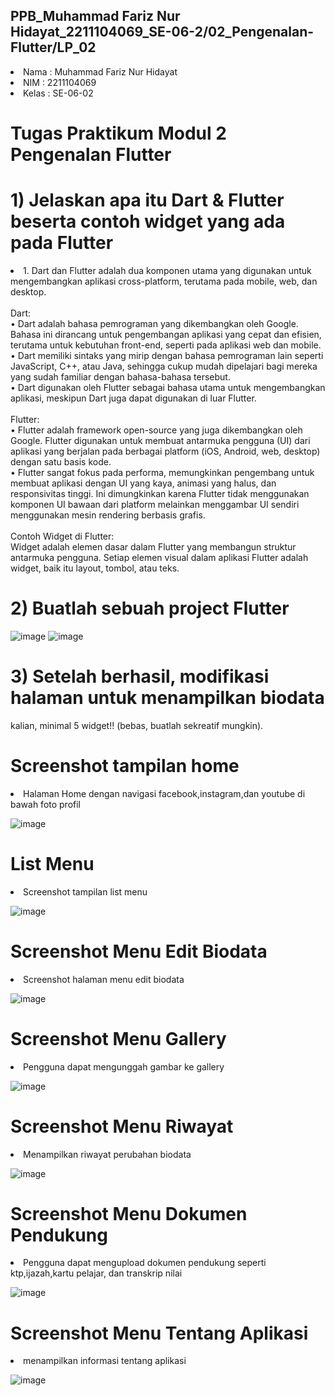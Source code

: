 
## PPB_Muhammad Fariz Nur Hidayat_2211104069_SE-06-2/02_Pengenalan-Flutter/LP_02

<li> Nama   : Muhammad Fariz Nur Hidayat
<li> NIM    : 2211104069
<li> Kelas  : SE-06-02

# Tugas Praktikum Modul 2 Pengenalan Flutter
# 1) Jelaskan apa itu Dart & Flutter beserta contoh widget yang ada pada Flutter

<li> 1.	Dart dan Flutter adalah dua komponen utama yang digunakan untuk mengembangkan aplikasi cross-platform, terutama pada mobile, web, dan desktop. <br>
  <br>
Dart:<br>
•	Dart adalah bahasa pemrograman yang dikembangkan oleh Google. Bahasa ini dirancang untuk pengembangan aplikasi yang cepat dan efisien, terutama untuk kebutuhan front-end, seperti pada aplikasi web dan mobile.<br>
•	Dart memiliki sintaks yang mirip dengan bahasa pemrograman lain seperti JavaScript, C++, atau Java, sehingga cukup mudah dipelajari bagi mereka yang sudah familiar dengan bahasa-bahasa tersebut.<br>
•	Dart digunakan oleh Flutter sebagai bahasa utama untuk mengembangkan aplikasi, meskipun Dart juga dapat digunakan di luar Flutter.<br>
  <br>
Flutter:<br>
•	Flutter adalah framework open-source yang juga dikembangkan oleh Google. Flutter digunakan untuk membuat antarmuka pengguna (UI) dari aplikasi yang berjalan pada berbagai platform (iOS, Android, web, desktop) dengan satu basis kode.<br>
•	Flutter sangat fokus pada performa, memungkinkan pengembang untuk membuat aplikasi dengan UI yang kaya, animasi yang halus, dan responsivitas tinggi. Ini dimungkinkan karena Flutter tidak menggunakan komponen UI bawaan dari platform melainkan menggambar UI sendiri menggunakan mesin rendering berbasis grafis.<br>
  <br>
Contoh Widget di Flutter:<br>
Widget adalah elemen dasar dalam Flutter yang membangun struktur antarmuka pengguna. Setiap elemen visual dalam aplikasi Flutter adalah widget, baik itu layout, tombol, atau teks.


# 2) Buatlah sebuah project Flutter
![image](img/buat.png)
![image](img/bio.png)


# 3) Setelah berhasil, modifikasi halaman untuk menampilkan biodata
kalian, minimal 5 widget!! (bebas, buatlah sekreatif mungkin).

# Screenshot tampilan home
<li> Halaman Home dengan navigasi facebook,instagram,dan youtube di bawah foto profil

![image](img/home.png)

# List Menu
<li> Screenshot tampilan list menu 

![image](img/menu.png)

# Screenshot Menu Edit Biodata
<li> Screenshot halaman menu edit biodata

![image](img/biodata.png)


# Screenshot Menu Gallery
<li> Pengguna dapat mengunggah gambar ke gallery 

![image](img/gallery.png)

# Screenshot Menu Riwayat
<li> Menampilkan riwayat perubahan biodata

![image](img/riwayat.png)

# Screenshot Menu Dokumen Pendukung
<li> Pengguna dapat mengupload dokumen pendukung seperti ktp,ijazah,kartu pelajar, dan transkrip nilai

![image](img/dokumen.png)

# Screenshot Menu Tentang Aplikasi
<li> menampilkan informasi tentang aplikasi

![image](img/tentang.png)

